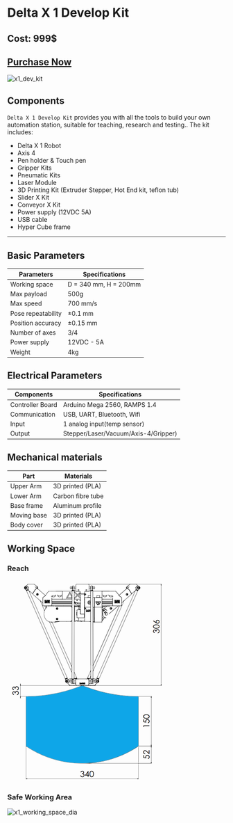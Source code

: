# Delta X 1 Develop Kit

## Cost: 999$

## [Purchase Now](https://deltaxstore.com/products/delta-x-develop-kit)

![x1_dev_kit](https://deltaxstore.com/cdn/shop/products/DeltaX1DevelopwithSliderFrame_1024x1024@2x.jpg?v=1595856936)

## Components

`Delta X 1 Develop Kit` provides you with all the tools to build your own automation station, suitable for teaching, research and testing.. The kit includes:

* Delta X 1 Robot
* Axis 4
* Pen holder & Touch pen
* Gripper Kits
* Pneumatic Kits
* Laser Module
* 3D Printing Kit (Extruder Stepper, Hot End kit, teflon tub)
* Slider X Kit
* Conveyor X Kit
* Power supply (12VDC 5A)
* USB cable
* Hyper Cube frame

---

## Basic Parameters

|Parameters                   | Specifications      |
|-----------------------------|---------------------|
|Working space                |D = 340 mm, H = 200mm|
|Max payload                  |500g                 |
|Max speed                    |700 mm/s             |
|Pose repeatability           |±0.1 mm              |
|Position accuracy            |±0.15 mm             |
|Number of axes               |3/4                  |
|Power supply                 |12VDC - 5A           |
|Weight                       |4kg                  |

## Electrical Parameters

|Components                   | Specifications      |
|-----------------------------|---------------------|
|Controller Board             |Arduino Mega 2560, RAMPS 1.4|
|Communication                |USB, UART, Bluetooth, Wifi  |
|Input                        |1 analog input(temp sensor) |
|Output                       |Stepper/Laser/Vacuum/Axis-4/Gripper)|

## Mechanical materials

|Part                         | Materials           |
|-----------------------------|---------------------|
|Upper Arm                    |3D printed (PLA)     |
|Lower Arm                    |Carbon fibre tube    |
|Base frame                   |Aluminum profile     |
|Moving base                  |3D printed (PLA)     |
|Body cover                   |3D printed (PLA)     |

## Working Space

### Reach

![x1_working_space_reach](https://raw.githubusercontent.com/deltaxrobot/Delta-X-Docs/master/docs/images/x1_workingspace.png)

### Safe Working Area

![x1_working_space_dia](https://raw.githubusercontent.com/deltaxrobot/Delta-X-Docs/master/docs/images/x1_workingspace_dia.png)
